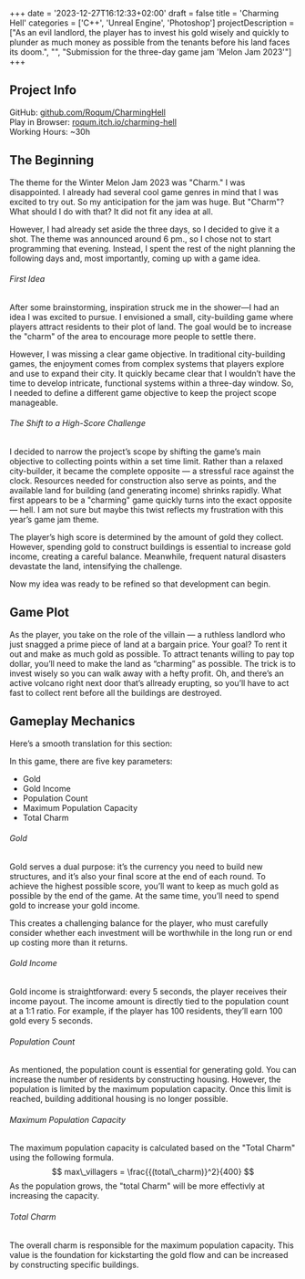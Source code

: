 +++
date = '2023-12-27T16:12:33+02:00'
draft = false
title = 'Charming Hell'
categories = ['C++', 'Unreal Engine', 'Photoshop']
projectDescription = ["As an evil landlord, the player has to invest his gold wisely and quickly to plunder as much money as possible from the tenants before his land faces its doom.", "", "Submission for the three-day game jam 'Melon Jam 2023'"]
+++

## Project Info

GitHub: [github.com/Roqum/CharmingHell](https://github.com/Roqum/CharmingHell_3DayGameJam)\
Play in Browser: [roqum.itch.io/charming-hell](https://roqum.itch.io/charming-hell)\
Working Hours: ~30h


## The Beginning

The theme for the Winter Melon Jam 2023 was "Charm." I was disappointed. I already had several cool game genres in mind that I was excited to try out. So my anticipation for the jam was huge. But "Charm"? What should I do with that? It did not fit any idea at all.

However, I had already set aside the three days, so I decided to give it a shot. The theme was announced around 6 pm., so I chose not to start programming that evening. Instead, I spent the rest of the night planning the following days and, most importantly, coming up with a game idea.

###### First Idea

After some brainstorming, inspiration struck me in the shower—I had an idea I was excited to pursue. I envisioned a small, city-building game where players attract residents to their plot of land. The goal would be to increase the "charm" of the area to encourage more people to settle there.

However, I was missing a clear game objective. In traditional city-building games, the enjoyment comes from complex systems that players explore and use to expand their city. It quickly became clear that I wouldn’t have the time to develop intricate, functional systems within a three-day window. So, I needed to define a different game objective to keep the project scope manageable.

###### The Shift to a High-Score Challenge

I decided to narrow the project’s scope by shifting the game’s main objective to collecting points within a set time limit. Rather than a relaxed city-builder, it became the complete opposite — a stressful race against the clock. Resources needed for construction also serve as points, and the available land for building (and generating income) shrinks rapidly. What first appears to be a "charming" game quickly turns into the exact opposite — hell. I am not sure but maybe this twist reflects my frustration with this year’s game jam theme.

The player’s high score is determined by the amount of gold they collect. However, spending gold to construct buildings is essential to increase gold income, creating a careful balance. Meanwhile, frequent natural disasters devastate the land, intensifying the challenge.

Now my idea was ready to be refined so that development can begin.

## Game Plot

As the player, you take on the role of the villain — a ruthless landlord who just snagged a prime piece of land at a bargain price. Your goal? To rent it out and make as much gold as possible. To attract tenants willing to pay top dollar, you’ll need to make the land as “charming” as possible. The trick is to invest wisely so you can walk away with a hefty profit. Oh, and there’s an active volcano right next door that’s allready erupting, so you’ll have to act fast to collect rent before all the buildings are destroyed.

## Gameplay Mechanics


Here’s a smooth translation for this section:

In this game, there are five key parameters:

- Gold
- Gold Income
- Population Count
- Maximum Population Capacity
- Total Charm
###### Gold
Gold serves a dual purpose: it’s the currency you need to build new structures, and it’s also your final score at the end of each round. To achieve the highest possible score, you’ll want to keep as much gold as possible by the end of the game. At the same time, you’ll need to spend gold to increase your gold income.

This creates a challenging balance for the player, who must carefully consider whether each investment will be worthwhile in the long run or end up costing more than it returns.
###### Gold Income
Gold income is straightforward: every 5 seconds, the player receives their income payout. The income amount is directly tied to the population count at a 1:1 ratio.
For example, if the player has 100 residents, they’ll earn 100 gold every 5 seconds.
###### Population Count
As mentioned, the population count is essential for generating gold. You can increase the number of residents by constructing housing. However, the population is limited by the maximum population capacity. Once this limit is reached, building additional housing is no longer possible.
###### Maximum Population Capacity
The maximum population capacity is calculated based on the "Total Charm" using the following formula.
$$  max\_villagers = \frac{{(total\_charm)}^2}{400} $$
As the population grows, the "total Charm" will be more effectivly at increasing the capacity. 
###### Total Charm
The overall charm is responsible for the maximum population capacity. This value is the foundation for kickstarting the gold flow and can be increased by constructing specific buildings. 
